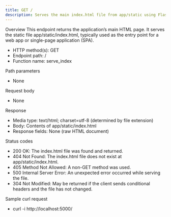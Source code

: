 ```yaml
---
title: GET /
description: Serves the main index.html file from app/static using Flask’s send_from_directory.
---
```


Overview
This endpoint returns the application’s main HTML page. It serves the static file app/static/index.html, typically used as the entry point for a web app or single-page application (SPA).

- HTTP method(s): GET
- Endpoint path: /
- Function name: serve_index

Path parameters
- None

Request body
- None

Response
- Media type: text/html; charset=utf-8 (determined by file extension)
- Body: Contents of app/static/index.html
- Response fields: None (raw HTML document)

Status codes
- 200 OK: The index.html file was found and returned.
- 404 Not Found: The index.html file does not exist at app/static/index.html.
- 405 Method Not Allowed: A non-GET method was used.
- 500 Internal Server Error: An unexpected error occurred while serving the file.
- 304 Not Modified: May be returned if the client sends conditional headers and the file has not changed.

Sample curl request
- curl -i http://localhost:5000/